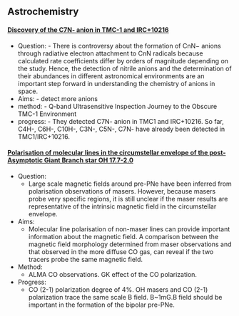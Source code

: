 ## Astrochemistry

#### [Discovery of the C7N- anion in TMC-1 and IRC+10216](https://arxiv.org/abs/2301.12819)
- Question:
        - There is controversy about the formation of CnN− anions through radiative electron attachment to CnN radicals because calculated rate coefficients differ by orders of magnitude depending on the study. Hence, the detection of nitrile anions and the determination of their abundances in different astronomical environments are an important step forward in understanding the chemistry of anions in space.
- Aims: 
        - detect more anions 
- method:
        - Q-band Ultrasensitive Inspection Journey to the Obscure TMC-1 Environment
- progress:
        - They detected C7N- anion in TMC1 and IRC+10216. So far, C4H-, C6H-, C10H-, C3N-, C5N-, C7N- have already been detected in TMC1/IRC+10216.


#### [Polarisation of molecular lines in the circumstellar envelope of the post-Asymptotic Giant Branch star OH 17.7-2.0](https://arxiv.org/abs/2302.01112)
- Question:
  - Large scale magnetic fields around pre-PNe have been inferred from polarisation observations of masers. However, because masers probe very specific regions, it is still unclear if the maser results are representative of the intrinsic magnetic field in the circumstellar envelope.
- Aims:
  - Molecular line polarisation of non-maser lines can provide important information about the magnetic field. A comparison between the magnetic field morphology determined from maser observations and that observed in the more diffuse CO gas, can reveal if the two tracers probe the same magnetic field.
- Method:
  - ALMA CO observations. GK effect of the CO polarization.
- Progress:
  - CO (2-1) polarization degree of 4%. OH masers and CO (2-1) polarization trace the same scale B field. B~1mG.B field should be important in the formation of the bipolar pre-PNe. 
  